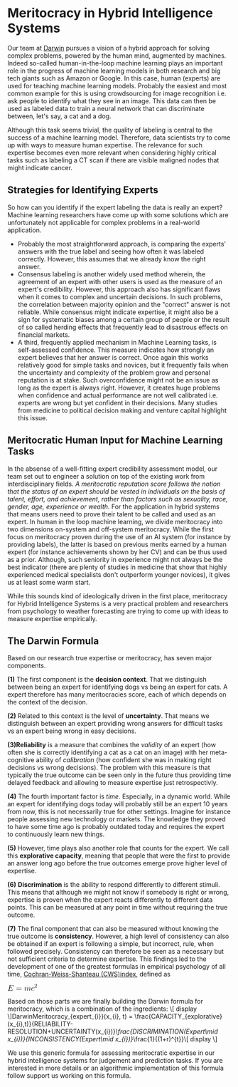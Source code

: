 # Meritocracy in Hybrid Intelligence Systems
Our team at [Darwin](https://www.askdarwin.com) pursues a vision of a hybrid approach for solving complex problems, powered by the human mind, augmented by machines. Indeed so-called human-in-the-loop machine learning plays an important role in the progress of machine learning models in both research and big tech giants such as Amazon or Google. In this case, human (experts) are used for teaching machine learning models. Probably the easiest and most common example for this is using crowdsourcing for image recognition i.e. ask people to identify what they see in an image. This data can then be used as labeled data to train a neural network that can discriminate between, let's say, a cat and a dog.

Although this task seems trivial, the quality of labeling is central to the success of a machine learning model. Therefore, data scientists try to come up with ways to measure human expertise. The relevance for such expertise becomes even more relevant when considering highly critical tasks such as labeling a CT scan if there are visible maligned nodes that might indicate cancer.

## Strategies for Identifying Experts
So how can you identify if the expert labeling the data is really an expert? Machine learning researchers have come up with some solutions which are unfortunately not applicable for complex problems in a real-world application.
- Probably the most straightforward approach, is comparing the experts' answers with the true label and seeing how often it was labeled correctly. However, this assumes that we already know the right answer. 
- Consensus labeling is another widely used method wherein, the agreement of an expert with other users is used as the measure of an expert's credibility. However, this approach also has significant flaws when it comes to complex and uncertain decisions. In such problems, the correlation between majority opinion and the "correct" answer is not reliable. While consensus might indicate expertise, it might also be a sign for systematic biases among a certain group of people or the result of so called herding effects that frequently lead to disastrous effects on financial markets.
- A third, frequently applied mechanism in Machine Learning tasks, is self-assessed confidence. This measure indicates how strongly an expert believes that her answer is correct. Once again this works relatively good for simple tasks and novices, but it frequently fails when the uncertainty and complexity of the problem grow and personal reputation is at stake. Such overconfidence might not be an issue as long as the expert is always right. However, it creates huge problems when confidence and actual performance are not well calibrated i.e. experts are wrong but yet confident in their decisions. Many studies from medicine to political decision making and venture capital highlight this issue.

## Meritocratic Human Input for Machine Learning Tasks
In the absense of a well-fitting expert credibility assessment model, our team set out to engineer a solution on top of the existing work from interdisciplinary fields.
*A meritocratic reputation score follows the notion that the status of an expert should be vested in individuals on the basis of talent, effort, and achievement, rather than factors such as sexuality, race,  gender, age, experience or wealth.*
For the application in hybrid systems that means users need to prove their talent to be called and used as an expert. In human in the loop machine learning, we divide meritocracy into two dimensions on-system and off-system meritocracy. While the first focus on meritocracy proven during the use of an AI system (for instance by providing labels), the latter is based on previous merits earned by a human expert (for instance achievements shown by her CV) and can be thus used as a prior. Although, such seniority in experience might not always be the best indicator (there are plenty of studies in medicine that show that highly experienced medical specialists don't outperform younger novices), it gives us at least some warm start.

While this sounds kind of ideologically driven in the first place, meritocracy for Hybrid Intelligence Systems is a very practical problem and researchers from psychology to weather forecasting are trying to come up with ideas to measure expertise empirically.

## The Darwin Formula
Based on our research true expertise or meritocracy, has seven major components.

**(1)** The first component is the **decision context**. That we distinguish between being an expert for identifying dogs vs being an expert for cats. A expert therefore has many meritocracies score, each of which depends on the context of the decision.

**(2)** Related to this context is the level of **uncertainty**. That means we distinguish between an expert providing wrong answers for difficult tasks vs an expert being wrong in easy decisions.

**(3)Reliability**  is a measure that combines the *validity* of an expert (how often she is correctly identifying a cat as a cat on an image) with her meta-cognitive ability of *calibration* (how confident she was in making right decisions vs wrong decisions). The problem with this measure is that typically the true outcome can be seen only in the future thus providing time delayed feedback and allowing to measure expertise just retrospectivly.

**(4)** The fourth important factor is *time*. Especially, in a dynamic world. While an expert for identifying dogs today will probably still be an expert 10 years from now, this is not necessarily true for other settings. Imagine for instance people assessing new technology or markets. The knowledge they proved to have some time ago is probably outdated today and requires the expert to continuously learn new things.

**(5)** However, time plays also another role that counts for the expert. We call this **explorative capacity**, meaning that people that were the first to provide an answer long ago before the true outcomes emerge prove higher level of expertise.

**(6)** **Discrimination** is the ability to respond differently to different stimuli. This means that although we might not know if somebody is right or wrong, expertise is proven when the expert reacts differently to different data points. This can be measured at any point in time without requiring the true outcome.

**(7)** The final component that can also be measured without knowing the true outcome is **consistency**. However, a high level of consistency can also be obtained if an expert is following a simple, but incorrect, rule, when followed precisely. Consistency can therefore be seen as a necessary but not sufficient criteria to determine expertise. This findings led to the development of one of the greatest formulas in empirical psychology of all time, [Cochran-Weiss-Shanteau (CWS)index](http://www.academia.edu/download/7579786/hfpublication03.pdf), defined as
<?xml version='1.0' encoding='UTF-8'?>
<!-- This file was generated by dvisvgm 1.15.1 -->
<svg height='11.3602pt' version='1.1' viewBox='-0.239051 -0.236029 50.2677 11.3602' width='50.2677pt' xmlns='http://www.w3.org/2000/svg' xmlns:xlink='http://www.w3.org/1999/xlink'>
<defs>
<path d='M8.30884 -2.7736C8.3208 -2.80946 8.35666 -2.89315 8.35666 -2.94097C8.35666 -3.00075 8.30884 -3.06052 8.23711 -3.06052C8.18929 -3.06052 8.16538 -3.04857 8.12951 -3.0127C8.1056 -3.00075 8.1056 -2.97684 7.99801 -2.73773C7.29265 -1.06401 6.77858 -0.3467 4.86575 -0.3467H3.1203C2.95293 -0.3467 2.92902 -0.3467 2.85729 -0.358655C2.72578 -0.37061 2.71382 -0.394521 2.71382 -0.490162C2.71382 -0.573848 2.73773 -0.645579 2.76164 -0.753176L3.58655 -4.0528H4.77011C5.70262 -4.0528 5.77435 -3.84956 5.77435 -3.49091C5.77435 -3.37136 5.77435 -3.26376 5.69066 -2.90511C5.66675 -2.85729 5.65479 -2.80946 5.65479 -2.7736C5.65479 -2.68991 5.71457 -2.65405 5.7863 -2.65405C5.8939 -2.65405 5.90585 -2.73773 5.95367 -2.90511L6.63512 -5.6787C6.63512 -5.73848 6.5873 -5.79826 6.51557 -5.79826C6.40797 -5.79826 6.39601 -5.75044 6.34819 -5.58306C6.10909 -4.66252 5.86999 -4.3995 4.80598 -4.3995H3.67024L4.41146 -7.34047C4.51905 -7.7589 4.54296 -7.79477 5.03313 -7.79477H6.74271C8.2132 -7.79477 8.51208 -7.40025 8.51208 -6.49166C8.51208 -6.4797 8.51208 -6.14496 8.46426 -5.75044C8.4523 -5.70262 8.44035 -5.63088 8.44035 -5.60697C8.44035 -5.51133 8.50012 -5.47547 8.57186 -5.47547C8.65554 -5.47547 8.70336 -5.52329 8.72727 -5.73848L8.97833 -7.83064C8.97833 -7.8665 9.00224 -7.98605 9.00224 -8.00996C9.00224 -8.14147 8.89465 -8.14147 8.67945 -8.14147H2.84533C2.61818 -8.14147 2.49863 -8.14147 2.49863 -7.92628C2.49863 -7.79477 2.58232 -7.79477 2.78555 -7.79477C3.52677 -7.79477 3.52677 -7.71108 3.52677 -7.57958C3.52677 -7.5198 3.51482 -7.47198 3.47895 -7.34047L1.86501 -0.884682C1.75741 -0.466252 1.7335 -0.3467 0.896638 -0.3467C0.669489 -0.3467 0.549938 -0.3467 0.549938 -0.131507C0.549938 0 0.621669 0 0.860772 0H6.86227C7.12528 0 7.13724 -0.0119552 7.22092 -0.203238L8.30884 -2.7736Z' id='g0-69'/>
<path d='M4.67447 -4.49514C4.44732 -4.49514 4.33973 -4.49514 4.17235 -4.35168C4.10062 -4.29191 3.96912 -4.11258 3.96912 -3.9213C3.96912 -3.68219 4.14844 -3.53873 4.37559 -3.53873C4.66252 -3.53873 4.98531 -3.77783 4.98531 -4.25604C4.98531 -4.82989 4.43537 -5.27223 3.61046 -5.27223C2.04433 -5.27223 0.478207 -3.56264 0.478207 -1.86501C0.478207 -0.824907 1.12379 0.119552 2.34321 0.119552C3.96912 0.119552 4.99726 -1.1477 4.99726 -1.30311C4.99726 -1.37484 4.92553 -1.43462 4.87771 -1.43462C4.84184 -1.43462 4.82989 -1.42267 4.72229 -1.31507C3.95716 -0.298879 2.82142 -0.119552 2.36712 -0.119552C1.54222 -0.119552 1.2792 -0.836862 1.2792 -1.43462C1.2792 -1.85305 1.48244 -3.0127 1.91283 -3.82565C2.22366 -4.38755 2.86924 -5.03313 3.62242 -5.03313C3.77783 -5.03313 4.43537 -5.00922 4.67447 -4.49514Z' id='g0-99'/>
<path d='M2.46276 -3.50286C2.48667 -3.5746 2.78555 -4.17235 3.2279 -4.55492C3.53873 -4.84184 3.94521 -5.03313 4.41146 -5.03313C4.88966 -5.03313 5.05704 -4.67447 5.05704 -4.19626C5.05704 -4.12453 5.05704 -3.88543 4.91357 -3.32354L4.61469 -2.09215C4.51905 -1.7335 4.29191 -0.848817 4.268 -0.71731C4.22017 -0.537983 4.14844 -0.227148 4.14844 -0.179328C4.14844 -0.0119552 4.27995 0.119552 4.45928 0.119552C4.81793 0.119552 4.87771 -0.155417 4.98531 -0.585803L5.70262 -3.44309C5.72653 -3.53873 6.34819 -5.03313 7.66326 -5.03313C8.14147 -5.03313 8.30884 -4.67447 8.30884 -4.19626C8.30884 -3.52677 7.84259 -2.22366 7.57958 -1.50635C7.47198 -1.21943 7.4122 -1.06401 7.4122 -0.848817C7.4122 -0.310834 7.78281 0.119552 8.35666 0.119552C9.46849 0.119552 9.88692 -1.63786 9.88692 -1.70959C9.88692 -1.76936 9.8391 -1.81719 9.76737 -1.81719C9.65978 -1.81719 9.64782 -1.78132 9.58804 -1.57808C9.31308 -0.621669 8.87073 -0.119552 8.39253 -0.119552C8.27298 -0.119552 8.08169 -0.131507 8.08169 -0.514072C8.08169 -0.824907 8.22516 -1.20747 8.27298 -1.33898C8.48817 -1.91283 9.02615 -3.32354 9.02615 -4.01694C9.02615 -4.73425 8.60772 -5.27223 7.69913 -5.27223C6.89813 -5.27223 6.25255 -4.81793 5.77435 -4.11258C5.73848 -4.75816 5.34396 -5.27223 4.44732 -5.27223C3.38331 -5.27223 2.82142 -4.51905 2.60623 -4.22017C2.57036 -4.90162 2.0802 -5.27223 1.55417 -5.27223C1.20747 -5.27223 0.932503 -5.10486 0.705355 -4.65056C0.490162 -4.22017 0.32279 -3.49091 0.32279 -3.44309S0.37061 -3.33549 0.454296 -3.33549C0.549938 -3.33549 0.561893 -3.34745 0.633624 -3.62242C0.812951 -4.32777 1.0401 -5.03313 1.51831 -5.03313C1.79328 -5.03313 1.88892 -4.84184 1.88892 -4.48319C1.88892 -4.22017 1.76936 -3.75392 1.68568 -3.38331L1.35093 -2.09215C1.30311 -1.86501 1.17161 -1.32702 1.11183 -1.11183C1.02814 -0.800996 0.896638 -0.239103 0.896638 -0.179328C0.896638 -0.0119552 1.02814 0.119552 1.20747 0.119552C1.35093 0.119552 1.51831 0.0478207 1.61395 -0.131507C1.63786 -0.191283 1.74545 -0.609714 1.80523 -0.848817L2.06824 -1.92478L2.46276 -3.50286Z' id='g0-109'/>
<path d='M8.06974 -3.87347C8.23711 -3.87347 8.4523 -3.87347 8.4523 -4.08867C8.4523 -4.31582 8.24907 -4.31582 8.06974 -4.31582H1.02814C0.860772 -4.31582 0.645579 -4.31582 0.645579 -4.10062C0.645579 -3.87347 0.848817 -3.87347 1.02814 -3.87347H8.06974ZM8.06974 -1.64981C8.23711 -1.64981 8.4523 -1.64981 8.4523 -1.86501C8.4523 -2.09215 8.24907 -2.09215 8.06974 -2.09215H1.02814C0.860772 -2.09215 0.645579 -2.09215 0.645579 -1.87696C0.645579 -1.64981 0.848817 -1.64981 1.02814 -1.64981H8.06974Z' id='g2-61'/>
<path d='M2.24757 -1.6259C2.37509 -1.74545 2.70984 -2.00847 2.83736 -2.12005C3.33151 -2.57435 3.80174 -3.0127 3.80174 -3.73798C3.80174 -4.68643 3.00473 -5.30012 2.00847 -5.30012C1.05205 -5.30012 0.422416 -4.57484 0.422416 -3.8655C0.422416 -3.47497 0.73325 -3.41918 0.844832 -3.41918C1.0122 -3.41918 1.25928 -3.53873 1.25928 -3.84159C1.25928 -4.25604 0.860772 -4.25604 0.765131 -4.25604C0.996264 -4.83786 1.53026 -5.03711 1.9208 -5.03711C2.66202 -5.03711 3.04458 -4.40747 3.04458 -3.73798C3.04458 -2.90909 2.46276 -2.30336 1.52229 -1.33898L0.518057 -0.302864C0.422416 -0.215193 0.422416 -0.199253 0.422416 0H3.57061L3.80174 -1.42665H3.55467C3.53076 -1.26725 3.467 -0.868742 3.37136 -0.71731C3.32354 -0.653549 2.71781 -0.653549 2.59029 -0.653549H1.17161L2.24757 -1.6259Z' id='g1-50'/>
</defs>
<g id='page1' transform='matrix(1.13 0 0 1.13 -63.986 -63.1772)'>
<use x='56.4133' xlink:href='#g0-69' y='65.7534'/>
<use x='69.0679' xlink:href='#g2-61' y='65.7534'/>
<use x='81.4594' xlink:href='#g0-109' y='65.7534'/>
<use x='91.6604' xlink:href='#g0-99' y='65.7534'/>
<use x='96.6796' xlink:href='#g1-50' y='60.8172'/>
</g>
</svg>


Based on those parts we are finally building the Darwin formula for meritocracy, which is a combination of the ingredients:
\\[ display \\]DarwinMeritocracy_{expert_{i}}(x_{i}, t) = \frac{CAPACITY_{explorative}(x_{i},t)}{RELIABILITY-RESOLUTION+UNCERTAINTY(x_{i})}*\frac{DISCRIMINATION(Expert\mid x_{i})}{INCONSISTENCY(Expert\mid x_{i})}*\frac{1}{(1+r)^{t}}\\[ display \\]

We use this generic formula for assessing meritocratic expertise in our hybrid intelligence systems for judgement and prediction tasks. If you are interested in more details or an algorithmic implementation of this formula follow support us working on this formula.
